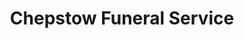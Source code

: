 ---
title: "Chepstow Funeral Service"
url: /chepstow/chepstow-funeral-service/
shop: Bestattungen
---